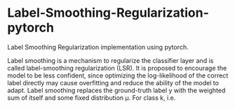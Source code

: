 # Label-Smoothing-Regularization-pytorch
Label Smoothing Regularization implementation using pytorch.

Label smoothing is a mechanism to regularize the classifier layer and is called label-smoothing regularization (LSR). It is proposed to encourage the model to be less confident, since optimizing the log-likelihood of the correct label directly may cause overfitting and reduce the ability of the model to adapt. Label smoothing replaces the ground-truth label y with the weighted sum of itself and some fixed distribution μ. For class k, i.e.


